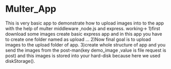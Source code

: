 # Multer_App
This is very basic app to demonstrate how to upload images into to the app with the help of multer middleware ,node.js and express.
working->
1)first download some images create basic express app and in this app you have to create one folder named as upload ... 
2)Now final goal is to upload images to the upload folder of app.
3)create whole structure of app and you send the images from the post-man(key demo_image ,value is file request is post)  and this images is stored into your hard-disk
because here we used diskStorage().
